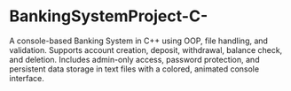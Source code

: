# BankingSystemProject-C-
A console-based Banking System in C++ using OOP, file handling, and validation. Supports account creation, deposit, withdrawal, balance check, and deletion. Includes admin-only access, password protection, and persistent data storage in text files with a colored, animated console interface.
